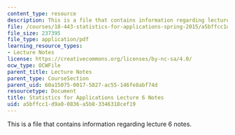 ```yaml
---
content_type: resource
description: This is a file that contains information regarding lecture 6 notes.
file: /courses/18-443-statistics-for-applications-spring-2015/a5bffcc1d9a00836a5b83346318cef19_MIT18_443S15_LEC6.pdf
file_size: 237395
file_type: application/pdf
learning_resource_types:
- Lecture Notes
license: https://creativecommons.org/licenses/by-nc-sa/4.0/
ocw_type: OCWFile
parent_title: Lecture Notes
parent_type: CourseSection
parent_uid: 60a15075-0017-5827-ac55-146fe8abf74d
resourcetype: Document
title: Statistics for Applications Lecture 6 Notes
uid: a5bffcc1-d9a0-0836-a5b8-3346318cef19
---
```

This is a file that contains information regarding lecture 6 notes.
